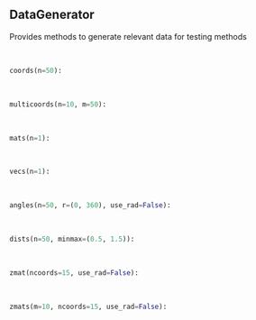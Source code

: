## <a id=Peeves.TestUtils.DataGenerator>DataGenerator</a>
Provides methods to generate relevant data for testing methods

<a id=Peeves.TestUtils.DataGenerator.coords>&nbsp;</a>
```python
coords(n=50): 
```

<a id=Peeves.TestUtils.DataGenerator.multicoords>&nbsp;</a>
```python
multicoords(n=10, m=50): 
```

<a id=Peeves.TestUtils.DataGenerator.mats>&nbsp;</a>
```python
mats(n=1): 
```

<a id=Peeves.TestUtils.DataGenerator.vecs>&nbsp;</a>
```python
vecs(n=1): 
```

<a id=Peeves.TestUtils.DataGenerator.angles>&nbsp;</a>
```python
angles(n=50, r=(0, 360), use_rad=False): 
```

<a id=Peeves.TestUtils.DataGenerator.dists>&nbsp;</a>
```python
dists(n=50, minmax=(0.5, 1.5)): 
```

<a id=Peeves.TestUtils.DataGenerator.zmat>&nbsp;</a>
```python
zmat(ncoords=15, use_rad=False): 
```

<a id=Peeves.TestUtils.DataGenerator.zmats>&nbsp;</a>
```python
zmats(m=10, ncoords=15, use_rad=False): 
```


